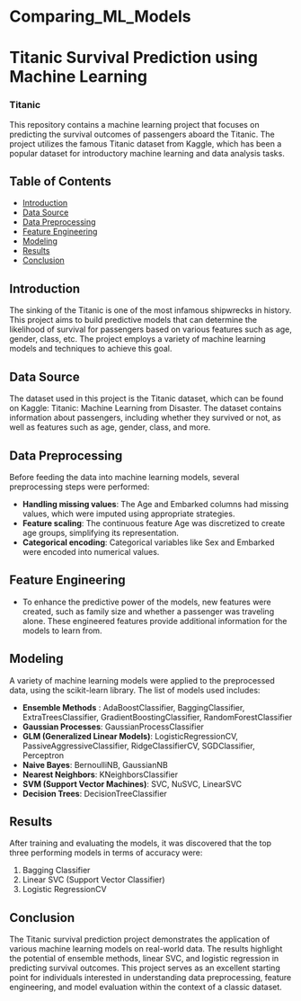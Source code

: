 # Comparing_ML_Models
# Titanic Survival Prediction using Machine Learning
### Titanic

This repository contains a machine learning project that focuses on predicting the survival outcomes of passengers aboard the Titanic. The project utilizes the famous Titanic dataset from Kaggle, which has been a popular dataset for introductory machine learning and data analysis tasks.

## Table of Contents
- [Introduction](#introduction)
- [Data Source](#data-source)
- [Data Preprocessing](#data-preprocessing)
- [Feature Engineering](#feature-engineering)
- [Modeling](#modeling)
- [Results](#results)
- [Conclusion](#conclusion)

## Introduction
The sinking of the Titanic is one of the most infamous shipwrecks in history. This project aims to build predictive models that can determine the likelihood of survival for passengers based on various features such as age, gender, class, etc. The project employs a variety of machine learning models and techniques to achieve this goal.

## Data Source
The dataset used in this project is the Titanic dataset, which can be found on Kaggle: Titanic: Machine Learning from Disaster. The dataset contains information about passengers, including whether they survived or not, as well as features such as age, gender, class, and more.

## Data Preprocessing
Before feeding the data into machine learning models, several preprocessing steps were performed:

- **Handling missing values**: The Age and Embarked columns had missing values, which were imputed using appropriate strategies.
- **Feature scaling**: The continuous feature Age was discretized to create age groups, simplifying its representation.
- **Categorical encoding**: Categorical variables like Sex and Embarked were encoded into numerical values.

## Feature Engineering
- To enhance the predictive power of the models, new features were created, such as family size and whether a passenger was traveling alone. These engineered features provide additional information for the models to learn from.

## Modeling
A variety of machine learning models were applied to the preprocessed data, using the scikit-learn library. The list of models used includes:

- **Ensemble Methods** : AdaBoostClassifier, BaggingClassifier, ExtraTreesClassifier, GradientBoostingClassifier, RandomForestClassifier
- **Gaussian Processes**: GaussianProcessClassifier
- **GLM (Generalized Linear Models)**: LogisticRegressionCV, PassiveAggressiveClassifier, RidgeClassifierCV, SGDClassifier, Perceptron
- **Naive Bayes**: BernoulliNB, GaussianNB
- **Nearest Neighbors**: KNeighborsClassifier
- **SVM (Support Vector Machines)**: SVC, NuSVC, LinearSVC
- **Decision Trees**: DecisionTreeClassifier

## Results
After training and evaluating the models, it was discovered that the top three performing models in terms of accuracy were:

1. Bagging Classifier
2. Linear SVC (Support Vector Classifier)
3. Logistic RegressionCV

## Conclusion
The Titanic survival prediction project demonstrates the application of various machine learning models on real-world data. The results highlight the potential of ensemble methods, linear SVC, and logistic regression in predicting survival outcomes. This project serves as an excellent starting point for individuals interested in understanding data preprocessing, feature engineering, and model evaluation within the context of a classic dataset.
